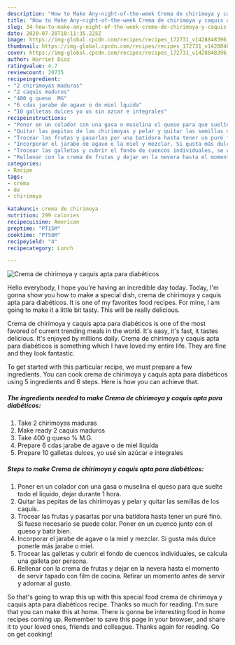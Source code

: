 ```yaml
---
description: "How to Make Any-night-of-the-week Crema de chirimoya y caquis apta para diabéticos"
title: "How to Make Any-night-of-the-week Crema de chirimoya y caquis apta para diabéticos"
slug: 34-how-to-make-any-night-of-the-week-crema-de-chirimoya-y-caquis-apta-para-diabeticos
date: 2020-07-28T10:11:35.225Z
image: https://img-global.cpcdn.com/recipes/recipes_172731_v1428848396_receta_foto_00172731-zax1hx0rts7qb9kqw7wh/751x532cq70/crema-de-chirimoya-y-caquis-apta-para-diabeticos-foto-principal.jpg
thumbnail: https://img-global.cpcdn.com/recipes/recipes_172731_v1428848396_receta_foto_00172731-zax1hx0rts7qb9kqw7wh/751x532cq70/crema-de-chirimoya-y-caquis-apta-para-diabeticos-foto-principal.jpg
cover: https://img-global.cpcdn.com/recipes/recipes_172731_v1428848396_receta_foto_00172731-zax1hx0rts7qb9kqw7wh/751x532cq70/crema-de-chirimoya-y-caquis-apta-para-diabeticos-foto-principal.jpg
author: Harriet Diaz
ratingvalue: 4.7
reviewcount: 20735
recipeingredient:
- "2 chirimoyas maduras"
- "2 caquis maduros"
- "400 g queso  MG"
- "6 cdas jarabe de agave o de miel lquida"
- "10 galletas dulces yo us sin azcar e integrales"
recipeinstructions:
- "Poner en un colador con una gasa o muselina el queso para que suelte todo el líquido, dejar durante 1 hora."
- "Quitar las pepitas de las chirimoyas y pelar y quitar las semillas de los caquis."
- "Trocear las frutas y pasarlas por una batidora hasta tener un puré fino. Si fuese necesario se puede colar. Poner en un cuenco junto con el queso y batir bien."
- "Incorporar el jarabe de agave o la miel y mezclar. Si gusta más dulce ponerle más jarabe o miel."
- "Trocear las galletas y cubrir el fondo de cuencos individuales, se calcula una galleta por persona."
- "Rellenar con la crema de frutas y dejar en la nevera hasta el momento de servir tapado con film de cocina. Retirar un momento antes de servir y adornar al gusto."
categories:
- Recipe
tags:
- crema
- de
- chirimoya

katakunci: crema de chirimoya 
nutrition: 299 calories
recipecuisine: American
preptime: "PT15M"
cooktime: "PT58M"
recipeyield: "4"
recipecategory: Lunch

---
```



![Crema de chirimoya y caquis apta para diabéticos](https://img-global.cpcdn.com/recipes/recipes_172731_v1428848396_receta_foto_00172731-zax1hx0rts7qb9kqw7wh/751x532cq70/crema-de-chirimoya-y-caquis-apta-para-diabeticos-foto-principal.jpg)

Hello everybody, I hope you're having an incredible day today. Today, I'm gonna show you how to make a special dish, crema de chirimoya y caquis apta para diabéticos. It is one of my favorites food recipes. For mine, I am going to make it a little bit tasty. This will be really delicious.



Crema de chirimoya y caquis apta para diabéticos is one of the most favored of current trending meals in the world. It's easy, it's fast, it tastes delicious. It's enjoyed by millions daily. Crema de chirimoya y caquis apta para diabéticos is something which I have loved my entire life. They are fine and they look fantastic.


To get started with this particular recipe, we must prepare a few ingredients. You can cook crema de chirimoya y caquis apta para diabéticos using 5 ingredients and 6 steps. Here is how you can achieve that.

<!--inarticleads1-->

##### The ingredients needed to make Crema de chirimoya y caquis apta para diabéticos:

1. Take 2 chirimoyas maduras
1. Make ready 2 caquis maduros
1. Take 400 g queso % M.G.
1. Prepare 6 cdas jarabe de agave o de miel líquida
1. Prepare 10 galletas dulces, yo usé sin azúcar e integrales




<!--inarticleads2-->

##### Steps to make Crema de chirimoya y caquis apta para diabéticos:

1. Poner en un colador con una gasa o muselina el queso para que suelte todo el líquido, dejar durante 1 hora.
1. Quitar las pepitas de las chirimoyas y pelar y quitar las semillas de los caquis.
1. Trocear las frutas y pasarlas por una batidora hasta tener un puré fino. Si fuese necesario se puede colar. Poner en un cuenco junto con el queso y batir bien.
1. Incorporar el jarabe de agave o la miel y mezclar. Si gusta más dulce ponerle más jarabe o miel.
1. Trocear las galletas y cubrir el fondo de cuencos individuales, se calcula una galleta por persona.
1. Rellenar con la crema de frutas y dejar en la nevera hasta el momento de servir tapado con film de cocina. Retirar un momento antes de servir y adornar al gusto.




So that's going to wrap this up with this special food crema de chirimoya y caquis apta para diabéticos recipe. Thanks so much for reading. I'm sure that you can make this at home. There is gonna be interesting food in home recipes coming up. Remember to save this page in your browser, and share it to your loved ones, friends and colleague. Thanks again for reading. Go on get cooking!
